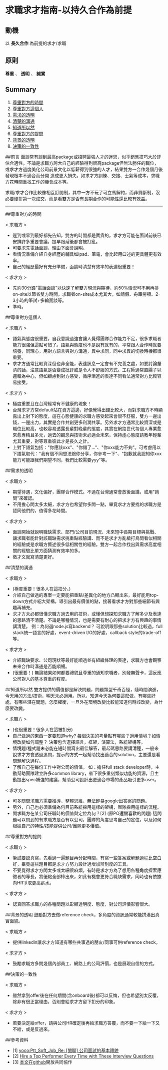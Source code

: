 # 求職求才指南-以持久合作為前提

## 動機
以 **長久合作** 為前提的求才/求職

## 原則
 **尊重** 、 **透明** 、 **誠實** 

## Summary
1. [尊重對方的時間](#尊重對方的時間)
1. [尊重對方這個人](#尊重對方這個人)
1. [需求的透明](#需求的透明)
1. [清楚的溝通](#清楚的溝通)
1. [知道所以然](#知道所以然)
1. [尊重對方的提問](#尊重對方的提問)
1. [背景的透明](#背景的透明)
1. [決策的一致性](#決策的一致性)

##前言
面談常有談到最高package或招聘最強人才的迷思，似乎銷售技巧大於評估合適性。不論是求職方誇大自己的經驗得到很高package但無法勝任的職位，或求才方過度美化公司前景文化以低薪得到很強的人才，結果雙方一合作幾個月後發現根本不適合而分開 造成更大損失。如求才方訓練、交接、士氣等成本，求職方花時間重找工作的機會成本等。


求職/求才合作比較像相互訂閱制，其中一方不玩了可立馬解約，而非買斷制，沒必要硬拚第一次成交，而是看雙方是否有長期合作的可能性還比較有效益。

_______________

##尊重對方的時間

< 求職方 >
* 遲到或早到最好都先告知，雙方的時間都是寶貴的，求才方可能在面試前後已安排許多重要會議，提早跟延後都會被打亂。
* 可要求先電話面談，理由下面會說明。
* 看情況準備介紹自身經歷的輔具如ipad、筆電，會比起用口述的更具體更有效率。
* 自己的經歷最好有充分準備，面談時清楚有效率的表達很重要！

< 求才方 >
* 先約30分鐘"電話面談"以快速了解雙方現況與期待，約50%情況可不用再排on-site以節省雙方時間。求職者on-site成本尤其大，如請假、舟車勞頓、2-3小時的筆試+多輪面談等。
* 準時。

##尊重對方這個人

< 求職方 >
* 語氣與態度很重要，自我意識過強會讓人覺得團隊合作能力不足，很多求職者能力很強但這點可惜了。語氣與態度也不是說有就有的，平常跟人合作時就要培養，同理心，用對方語言與對方溝通，異中求同，同中求異的切換時機都很重要。
* 求才方通常比較資深但也非全能，表達訊息一定會有不完善之處，如要討論釐清的話，注意語氣是否變成批評或是令人不舒服的方式。工程師通常直腸子以邏輯為中心，但如顧慮到對方感受，循序漸進的表達不同看法通常對方比較容易接受。

< 求才方 >
* 極度重要且在台灣經常有不健康的現象！
* 台灣求才方常default站在資方這邊，好像覺得出錢比較大，而對求職方不時顯露出上對下的態度，這在心態健康的求職方感受起來會很不舒服，雙方一邊出錢，一邊出力，其實是合作共創更多利潤共享。另外求才方通常比較資深或是職位比較高，也較容易透露長輩對晚輩的態度，其實在網路世代每個人專業愈來愈專精且多元，過去的觀念與技術未必適合未來，保持虛心態度請教年輕輩尤其重要，對等尊重彼此才是長久之計。
* 上對下語氣包括："你應該xxx"、"你錯了..."、"你xxx能力不夠"。可考慮用以下語氣取代："我有個不同想法跟你分享，你參考一下"、"抱歉就我認知你xxx能力可能跟我們期望不同，我們比較需要yyy"等。

##需求的透明

< 求職方 >
* 期望待遇，文化偏好，團隊合作模式。不過在台灣通常會放後面講，或用"詢問"來確認。
* 不用擔心問太多太細，求才方也希望你多問一點，畢竟求才方要找的求職方是認同他們的，值得多花時間。

< 求才方 >
* 面談開始就說明職缺需求、部門/公司目前現況、未來短中長期目標與挑戰、讓求職者能針對該職缺需求挑重點經驗講、而不是求才方亂槍打鳥問看似相關的經驗或是求職方贅述很多低相關性的經驗。雙方一起合作找出與需求高度相關的經驗比單方面猜測有效率的多。
* 徵才文就寫清楚更好。


##清楚的溝通

< 求職方 >
* (極度重要！很多人在這扣分。)
* 介紹自己做過的專案一定要能把重點/差異化的地方凸顯出來，最好能用top-down方式介紹大架構，導引出最有價值的點，接著看求才方對那些細節有興趣再補充。
* 求才方未必都很懂求職方過去用的技術，或懂但想探知求職方了解多少及表達的思路清不清楚。不論是哪種情況，也是需要有耐心的把求才方有興趣的事情講清楚。
例：為何選node.js寫backend？
可說明跟那些solution比較過，full stack統一語言的好處，event-driven I/O的好處，callback style的trade-off等。

< 求才方 >
* 介紹職缺要求、公司現狀等最好能順過並有組織條理的表達，求職方也會觀察未來合作時溝通是否能順暢。
* (很重要！) 無論結果如何都要禮貌且尊重的通知求職者，別發無聲卡，這反應公司對人的基本尊重的程度。


##知道所以然
雙方提供的價值都是解決問題，問題類型千奇百怪，隨時間演進，今天用的方法/技術，明天未必適用。所以，知道今天為何要這麼做，有哪些好處，有哪些潛在問題，怎麼權衡，一旦外在環境改變比較能知道何時該改變，為什麼要改變。

< 求職方 >
* (也很重要！很多人在這被扣分)
* 自己做過的東西一定要知道why? 每個決策的考量點有哪些？適用情境？如情境改變如何調整？
決策包含選擇語言，框架，演算法，系統架構等。
* 情境題/程式題未必能在短時間寫出最佳解答，最起碼思路要講清楚，一般來說求才方會透過追問，提示的方式一起幫助找出適合的solution，主要還是看問題解決過程。
* 了解自己在每份工作中對公司的價值。
如：擔任full stack developer時，主動幫助團隊建立許多common library，省下很多重刻類似功能的資源，且主動提出spec補強的建議，幫助公司設計出更適合市場的產品吸引更多user。

< 求才方 >
* 可多問問求職方需要推導，整體思維，無法輕易google出答案的問題。
* 另外，自己也必須準備為何目前系統採用這樣的架構，團隊採用這樣的流程。
* 問求職方在某公司任職時的價值與定位為何？[2] (原PO還蠻喜歡的問題)
這問題可以問到的有求職方是否有以公司，團隊的角度思考自己的定位，以及如何根據自己的特性/技能提供公司/團隊更多價值。


##尊重對方的提問

< 求職方 >
* 筆試要認真寫，先看過一遍題目再分配時間，有寫一些答案或解題過程比空白好，畢竟這些題目都是求才方努力設計過增加辨別度的工具。
* 不要覺得求才方問太多或太細很麻煩，有時是求才方為了想用各種角度探索應徵者的專長，將優點全部榨出來，如此有機會更符合職缺需求，同時也有依據向HR爭取更高薪水。

< 求才方 >
* 認真回答求職方的各種問題以彰顯透明度、態度，對公司評價影響很大。


##背景的透明
鼓勵對方去做reference check，多角度的資訊通常較能拼湊出真實面貌。

< 求職方 >
* 提供linkedin讓求才方知道有哪些共事過的朋友/同事可供reference check。

< 求才方 >
* 鼓勵求職方多問幾個內部員工、網路上的公司評價，也是展現自信的方式。


##決策的一致性

< 求職方 >
* 雖然拿到offer後在任何期間(含onboard後)都可以反悔，但也希望別太反覆，除非有很正當理由，否則會給求才方留下扣分的印象。

< 求才方 >
* 若要決定給offer，請與公司HR確定後再給求職方答覆，而不要一下給一下又不給，或是反過來。


##參考資料
* [1] [yoco:Ptt_Soft_Job_Re: [閒聊] 公司面試的基本禮貌](https://www.ptt.cc/bbs/Soft_Job/M.1447698467.A.9CC.html)
* [2] [Hire a Top Performer Every Time with These Interview Questions](http://firstround.com/review/hire-a-top-performer-every-time-with-these-interview-questions/)
* [3] [本文在github](https://goo.gl/1RNy7e)開放共同協作

